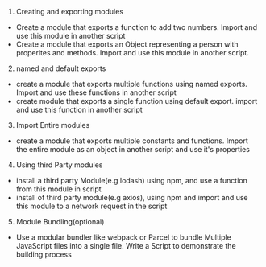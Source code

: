 1. Creating and exporting modules
- Create a module that exports a function to add two numbers. Import and use this module in another script
- Create a module that exports an Object representing a person with properites and methods. Import and use this module in another script.
2. named and default exports
- create a module that exports multiple functions using named exports. Import and use these functions in another script
- create module that exports a single function using default export. import and use this function in another script

3. Import Entire modules
- create a module that exports multiple constants and functions. Import the entire module as an object in another script and use it's properties

4. Using third Party modules
- install a third party Module(e.g lodash) using npm, and use  a function from this module in script
- install of third party module(e.g axios), using npm and import and use this module to a network request in the script

5. Module Bundling(optional)
- Use a modular bundler like webpack or Parcel to bundle Multiple JavaScript files into a single file. Write a Script to demonstrate the building process